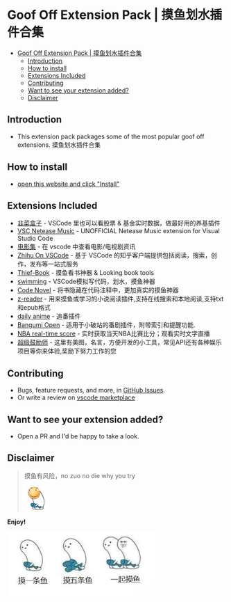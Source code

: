 # Goof Off Extension Pack | 摸鱼划水插件合集

<!-- TOC -->

- [Goof Off Extension Pack | 摸鱼划水插件合集](#goof-off-extension-pack--摸鱼划水插件合集)
  - [Introduction](#introduction)
  - [How to install](#how-to-install)
  - [Extensions Included](#extensions-included)
  - [Contributing](#contributing)
  - [Want to see your extension added?](#want-to-see-your-extension-added)
  - [Disclaimer](#disclaimer)

<!-- /TOC -->

## Introduction

- This extension pack packages some of the most popular goof off extensions. 摸鱼划水插件合集

## How to install

- [open this website and click "Install"](https://marketplace.visualstudio.com/items?itemName=bat67.goof-off-extension-pack#overview)

## Extensions Included

- [韭菜盒子](https://marketplace.visualstudio.com/items?itemName=giscafer.leek-fund) - VSCode 里也可以看股票 & 基金实时数据，做最好用的养基插件
- [VSC Netease Music](https://marketplace.visualstudio.com/items?itemName=nondanee.vsc-netease-music) - UNOFFICIAL Netease Music extension for Visual Studio Code
- [电影集](https://marketplace.visualstudio.com/items?itemName=axetroy.vscode-movie) - 在 vscode 中查看电影/电视剧资讯
- [Zhihu On VSCode](https://marketplace.visualstudio.com/items?itemName=niudai.vscode-zhihu) - 基于 VSCode 的知乎客户端提供包括阅读，搜索，创作，发布等一站式服务
- [Thief-Book](https://marketplace.visualstudio.com/items?itemName=C-TEAM.thief-book) - 摸鱼看书神器 & Looking book tools
- [swimming](https://marketplace.visualstudio.com/items?itemName=swimming.vscode-plugin-swimming) - VSCode模拟写代码，划水，摸鱼神器
- [Code Novel](https://marketplace.visualstudio.com/items?itemName=mathon.code-novel) - 将书隐藏在代码注释中，更加真实的摸鱼神器
- [z-reader](https://marketplace.visualstudio.com/items?itemName=aooiu.z-reader) - 用来摸鱼或学习的小说阅读插件,支持在线搜索和本地阅读,支持txt和epub格式
- [daily anime](https://marketplace.visualstudio.com/items?itemName=deepred.daily-anime) - 追番插件
- [Bangumi Open](https://marketplace.visualstudio.com/items?itemName=SDTTTTT.bangumiopen) - 适用于小破站的番剧插件，附带索引和提醒功能.
- [NBA real-time score](https://marketplace.visualstudio.com/items?itemName=liyangjj.NBARealTimeScore) - 实时获取当天NBA比赛比分；观看实时文字直播
- [超级鼓励师](https://marketplace.visualstudio.com/items?itemName=RUNNERUP.super-encourager) - 这里有美图，名言，方便开发的小工具，常见API还有各种娱乐项目等你来体验,奖励下努力工作的您

## Contributing

- Bugs, feature requests, and more, in [GitHub Issues](https://github.com/bat67/goof-off-extension-pack/issues).
- Or write a review on [vscode marketplace](https://marketplace.visualstudio.com/items?itemName=bat67.goof-off-extension-pack#review-details)

## Want to see your extension added?

- Open a PR and I'd be happy to take a look.

## Disclaimer

> 摸鱼有风险，no zuo no die why you try
>
> ![](huaji.gif)

**Enjoy!**

![](moyu.jpg)
